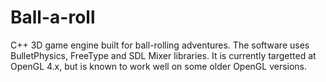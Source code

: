 Ball-a-roll
===========

C++ 3D game engine built for ball-rolling adventures. The software uses BulletPhysics, FreeType and SDL Mixer libraries. It is currently targetted at OpenGL 4.x, but is known to work well on some older OpenGL versions.
